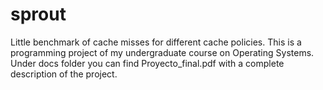 sprout
======

Little benchmark of cache misses for different cache policies. This is a programming project of my undergraduate course on Operating Systems. Under docs folder you can find Proyecto_final.pdf with a complete description of the project.
